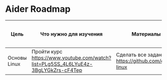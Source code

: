 # Aider Roadmap

| Цель | Что нужно для изучения | Материалы (Задания) | Как поймем что цель достигнута | Примерная дата окончания изучения |
|-|-|-|-|-|
|Основы Linux|Пройти курс https://www.youtube.com/watch?list=PLg5SS_4L6LYuE4z-3BgLYGkZrs-cF4Tep |Сделать все задания https://github.com/eabykov/devops-linux |||
